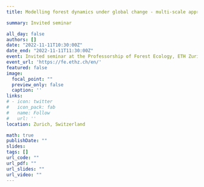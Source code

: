 ```yaml
---
title: Modelling forest dynamics under global change - multi-scale approaches to aid management decisions 

summary: Invited seminar 

all_day: false
authors: []
date: "2022-11-11T10:30:00Z"
date_end: "2022-11-11T11:30:00Z"
event: Invited seminar at the Professorship of Forest Ecology, ETH Zurich
event_url: 'https://fe.ethz.ch/en/'
featured: false
image:
  focal_point: ""
  preview_only: false
  caption: ''
links:
# - icon: twitter
#   icon_pack: fab
#   name: Follow
#   url: ''
location: Zurich, Switzerland

math: true
publishDate: ""
slides: 
tags: []
url_code: ""
url_pdf: ""
url_slides: ""
url_video: ""
---
```

